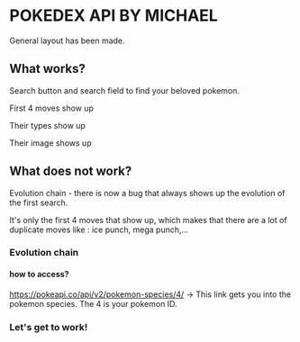 # POKEDEX API BY MICHAEL

General layout has been made. 

## What works? 
  Search button and search field to find your beloved pokemon.  
  
  First 4 moves show up
  
  Their types show up
  
  Their image shows up

## What does not work? 
  Evolution chain - there is now a bug that always shows up the evolution of the first search.
  
  It's only the first 4 moves that show up, which makes that there are a lot of duplicate moves like : ice punch, mega punch,...


### Evolution chain 
  #### how to access? 
  https://pokeapi.co/api/v2/pokemon-species/4/ -> This link gets you into the pokemon species. The 4 is your pokemon ID. 

### Let's get to work!
